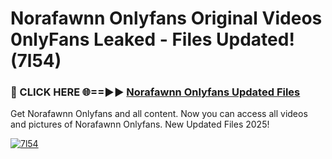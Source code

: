# Norafawnn Onlyfans Original Videos 0nlyFans Leaked - Files Updated! (7l54)

<h3>🔴 CLICK HERE 🌐==►► <a href="https://tinyurl.com/ms9xzufz" rel="nofollow">Norafawnn Onlyfans Updated Files</a></h3>

Get Norafawnn Onlyfans and all content. Now you can access all videos and pictures of Norafawnn Onlyfans. New Updated Files 2025!

[![7l54](https://i.imgur.com/PQ7UWWw.gif)](https://tinyurl.com/ms9xzufz)
